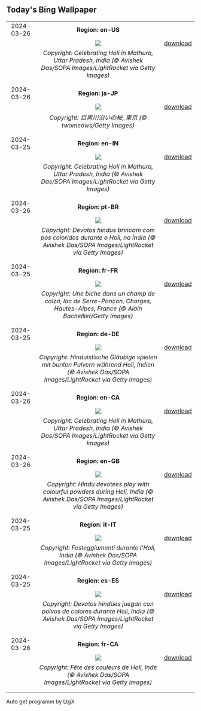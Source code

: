 ## Today's Bing Wallpaper
|      |      |      |
| :----: | :----: | :----: |
|2024-03-26|**Region: en-US**||
||![](https://www.bing.com/th?id=OHR.ColorfulHoli_EN-US2354988297_UHD.jpg&pid=hp&w=1152&h=648&rs=1&c=4)| [download](https://www.bing.com/th?id=OHR.ColorfulHoli_EN-US2354988297_UHD.jpg)|
||*Copyright: Celebrating Holi in Mathura, Uttar Pradesh, India (© Avishek Das/SOPA Images/LightRocket via Getty Images)*
||
|||
|2024-03-26|**Region: ja-JP**||
||![](https://www.bing.com/th?id=OHR.CherryBlossom2024_JA-JP4820412066_UHD.jpg&pid=hp&w=1152&h=648&rs=1&c=4)| [download](https://www.bing.com/th?id=OHR.CherryBlossom2024_JA-JP4820412066_UHD.jpg)|
||*Copyright: 目黒川沿いの桜, 東京 (© twomeows/Getty Images)*
||
|||
|2024-03-25|**Region: en-IN**||
||![](https://www.bing.com/th?id=OHR.ColorfulHoli_EN-IN1408702608_UHD.jpg&pid=hp&w=1152&h=648&rs=1&c=4)| [download](https://www.bing.com/th?id=OHR.ColorfulHoli_EN-IN1408702608_UHD.jpg)|
||*Copyright: Celebrating Holi in Mathura, Uttar Pradesh, India (© Avishek Das/SOPA Images/LightRocket via Getty Images)*
||
|||
|2024-03-26|**Region: pt-BR**||
||![](https://www.bing.com/th?id=OHR.ColorfulHoli_PT-BR7363563541_UHD.jpg&pid=hp&w=1152&h=648&rs=1&c=4)| [download](https://www.bing.com/th?id=OHR.ColorfulHoli_PT-BR7363563541_UHD.jpg)|
||*Copyright: Devotos hindus brincam com pós coloridos durante o Holi, na Índia (© Avishek Das/SOPA Images/LightRocket via Getty Images)*
||
|||
|2024-03-25|**Region: fr-FR**||
||![](https://www.bing.com/th?id=OHR.ProcrastinationDay_FR-FR8703277811_UHD.jpg&pid=hp&w=1152&h=648&rs=1&c=4)| [download](https://www.bing.com/th?id=OHR.ProcrastinationDay_FR-FR8703277811_UHD.jpg)|
||*Copyright: Une biche dans un champ de colza, lac de Serre-Ponçon, Chorges, Hautes-Alpes, France (© Alain Bachellier/Getty Images)*
||
|||
|2024-03-25|**Region: de-DE**||
||![](https://www.bing.com/th?id=OHR.ColorfulHoli_DE-DE3992457522_UHD.jpg&pid=hp&w=1152&h=648&rs=1&c=4)| [download](https://www.bing.com/th?id=OHR.ColorfulHoli_DE-DE3992457522_UHD.jpg)|
||*Copyright: Hinduistische Gläubige spielen mit bunten Pulvern während Holi, Indien (© Avishek Das/SOPA Images/LightRocket via Getty Images)*
||
|||
|2024-03-26|**Region: en-CA**||
||![](https://www.bing.com/th?id=OHR.ColorfulHoli_EN-CA4586969756_UHD.jpg&pid=hp&w=1152&h=648&rs=1&c=4)| [download](https://www.bing.com/th?id=OHR.ColorfulHoli_EN-CA4586969756_UHD.jpg)|
||*Copyright: Celebrating Holi in Mathura, Uttar Pradesh, India (© Avishek Das/SOPA Images/LightRocket via Getty Images)*
||
|||
|2024-03-26|**Region: en-GB**||
||![](https://www.bing.com/th?id=OHR.ColorfulHoli_EN-GB2645468196_UHD.jpg&pid=hp&w=1152&h=648&rs=1&c=4)| [download](https://www.bing.com/th?id=OHR.ColorfulHoli_EN-GB2645468196_UHD.jpg)|
||*Copyright: Hindu devotees play with colourful powders during Holi, India (© Avishek Das/SOPA Images/LightRocket via Getty Images)*
||
|||
|2024-03-25|**Region: it-IT**||
||![](https://www.bing.com/th?id=OHR.ColorfulHoli_IT-IT7690011331_UHD.jpg&pid=hp&w=1152&h=648&rs=1&c=4)| [download](https://www.bing.com/th?id=OHR.ColorfulHoli_IT-IT7690011331_UHD.jpg)|
||*Copyright: Festeggiamenti durante l'Holi, India (© Avishek Das/SOPA Images/LightRocket via Getty Images)*
||
|||
|2024-03-25|**Region: es-ES**||
||![](https://www.bing.com/th?id=OHR.ColorfulHoli_ES-ES7983447833_UHD.jpg&pid=hp&w=1152&h=648&rs=1&c=4)| [download](https://www.bing.com/th?id=OHR.ColorfulHoli_ES-ES7983447833_UHD.jpg)|
||*Copyright: Devotos hindúes juegan con polvos de colores durante Holi, India (© Avishek Das/SOPA Images/LightRocket via Getty Images)*
||
|||
|2024-03-26|**Region: fr-CA**||
||![](https://www.bing.com/th?id=OHR.ColorfulHoli_FR-CA7316925467_UHD.jpg&pid=hp&w=1152&h=648&rs=1&c=4)| [download](https://www.bing.com/th?id=OHR.ColorfulHoli_FR-CA7316925467_UHD.jpg)|
||*Copyright: Fête des couleurs de Holi, Inde (© Avishek Das/SOPA Images/LightRocket via Getty Images)*
||
|||

Auto get programm by LtgX
